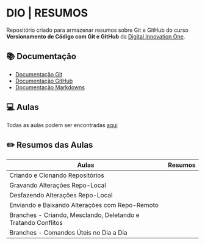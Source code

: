 # DIO | RESUMOS



Repositório criado para armazenar resumos sobre Git e GitHub do curso **Versionamento de Código com Git e GitHub** da [Digital Innovation One](https://www.dio.me).



## 📚 Documentação

- [Documentação Git](https://git-scm.com/doc)
- [Documentação GitHub](https://docs.github.com/)
- [Documentação Markdowns](https://docs.github.com/get-started/writing-on-github/getting-started-with-writing-and-formatting-on-github/quickstart-for-writing-on-github)

## 💻 Aulas
Todas as aulas podem ser encontradas [aqui](https://github.com/digitalinnovationone/github-quickstart)

## ✏️ Resumos das Aulas 

| Aulas | Resumos |
|-------|---------|
|Criando e Clonando Repositórios| []()|
|Gravando Alterações Repo-Local| []()|
|Desfazendo Alterações Repo-Local| []()|
|Enviando e Baixando Alterações com Repo-Remoto| []()|
|Branches - Criando, Mesclando, Deletando e Tratando Conflitos| []()|
|Branches - Comandos Úteis no Dia a Dia| []()|



